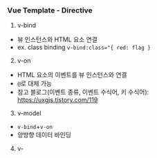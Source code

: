 ### Vue Template - Directive


1. v-bind
- 뷰 인스턴스와 HTML 요소 연결
- ex. class binding `v-bind:class="{ red: flag }`

2. v-on
- HTML 요소의 이벤트를 뷰 인스턴스와 연결
- `@`로 대체 가능
- 참고 블로그(이벤트 종류, 이벤트 수식어, 키 수식어): https://uxgjs.tistory.com/119

3. v-model
- `v-bind`+`v-on`
- 양방향 데이터 바인딩

4. v-
